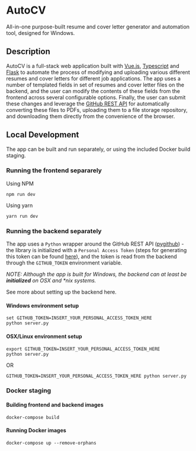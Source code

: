 # AutoCV
All-in-one purpose-built resume and cover letter generator and automation tool, designed for Windows.

## Description
AutoCV is a full-stack web application built with [Vue.js](https://vuejs.org), [Typescript](https://typescriptlang.org) and [Flask](https://flask.palletsprojects.com/) to automate the process of modifying and uploading various different resumes and cover letters for different job applications. The app uses a number of templated fields in set of resumes and cover letter files on the backend, and the user can modify the contents of these fields from the frontend across several configurable options. Finally, the user can submit these changes and leverage the [GitHub REST API](https://docs.github.com/en/rest) for automatically converting these files to PDFs, uploading them to a file storage repository, and downloading them directly from the convenience of the browser.

## Local Development
The app can be built and run separately, or using the included Docker build staging.

### Running the frontend separarely
Using NPM
```
npm run dev
```

Using yarn
```
yarn run dev
```

### Running the backend separately
The app uses a `Python` wrapper around the GitHub REST API ([pygithub](https://github.com/PyGithub/PyGithub)) - the library is initialized with a `Personal Access Token` (steps for generating this token can be found [here](https://docs.github.com/en/authentication/keeping-your-account-and-data-secure/creating-a-personal-access-token)), and the token is read from the backend through the `GITHUB_TOKEN` environment variable. 

*NOTE: Although the app is built for Windows, the backend can at least be **initialized** on OSX and \*nix systems.*

See more about setting up the backend here.

#### Windows environment setup
```
set GITHUB_TOKEN=INSERT_YOUR_PERSONAL_ACCESS_TOKEN_HERE
python server.py
```

#### OSX/Linux environment setup
```
export GITHUB_TOKEN=INSERT_YOUR_PERSONAL_ACCESS_TOKEN_HERE
python server.py
```

OR

```
GITHUB_TOKEN=INSERT_YOUR_PERSONAL_ACCESS_TOKEN_HERE python server.py
```

### Docker staging

#### Building frontend and backend images
```
docker-compose build
```

#### Running Docker images
```
docker-compose up --remove-orphans
```
